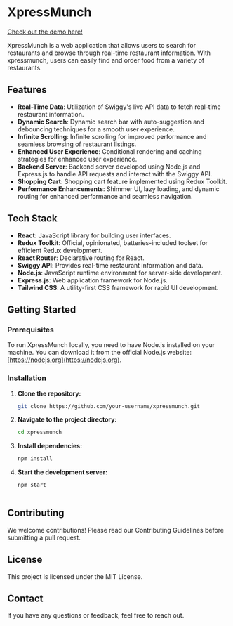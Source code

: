 # XpressMunch

[Check out the demo here!](#)

XpressMunch is a web application that allows users to search for restaurants and browse through real-time restaurant information. With xpressmunch, users can easily find and order food from a variety of restaurants.

## Features
- **Real-Time Data**: Utilization of Swiggy's live API data to fetch real-time restaurant information.
- **Dynamic Search**: Dynamic search bar with auto-suggestion and debouncing techniques for a smooth user experience.
- **Infinite Scrolling**: Infinite scrolling for improved performance and seamless browsing of restaurant listings.
- **Enhanced User Experience**: Conditional rendering and caching strategies for enhanced user experience.
- **Backend Server**: Backend server developed using Node.js and Express.js to handle API requests and interact with the Swiggy API.
- **Shopping Cart**: Shopping cart feature implemented using Redux Toolkit.
- **Performance Enhancements**: Shimmer UI, lazy loading, and dynamic routing for enhanced performance and seamless navigation.

## Tech Stack
- **React**: JavaScript library for building user interfaces.
- **Redux Toolkit**: Official, opinionated, batteries-included toolset for efficient Redux development.
- **React Router**: Declarative routing for React.
- **Swiggy API**: Provides real-time restaurant information and data.
- **Node.js**: JavaScript runtime environment for server-side development.
- **Express.js**: Web application framework for Node.js.
- **Tailwind CSS**: A utility-first CSS framework for rapid UI development.

## Getting Started

### Prerequisites
To run XpressMunch locally, you need to have Node.js installed on your machine. You can download it from the official Node.js website: [https://nodejs.org](https://nodejs.org).

### Installation

1. **Clone the repository:**
   ```bash
   git clone https://github.com/your-username/xpressmunch.git

2. **Navigate to the project directory:**
    ```bash
    cd xpressmunch

3. **Install dependencies:**
    ```bash
    npm install

4. **Start the development server:**
    ```bash
    npm start



## Contributing
We welcome contributions! Please read our Contributing Guidelines before submitting a pull request.

## License
This project is licensed under the MIT License.

## Contact
If you have any questions or feedback, feel free to reach out. 